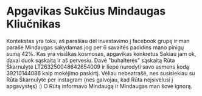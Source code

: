 # Apgavikas Sukčius Mindaugas Kliučnikas

Kontekstas yra toks, aš parašiau dėl investavimo į facebook grupę ir man parašė Mindaugas sakydamas jog per 6 savaitės padidins mano pinigų sumą 42%. Kas yra visiškas kosmosas, apgavikas konkretus
    Sakiau jam ok, davai duok sąskaitą ir aš pervesiu. Davė "buhalterės" sąskaitą Rūta Škarnulytė LT263250048642654009 ir liepė nurodyti savo asmens kodą 39210144086 kaip mokėjimo paskirtį.
      Vėliau nebeatrašė, nes susisiekiau su Rūta Škarnulyte per instagram (nes galvojau, kad Rūta neįsivėlusi į apgavystęs) :) O Rūtą informavo Mindaugą ir Mindaugas man šovė ignorą.
      
